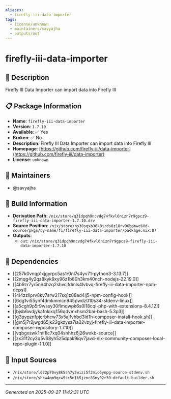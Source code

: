 ```yaml
---
aliases:
  - firefly-iii-data-importer
tags:
  - license/unknown
  - maintainers/savyajha
  - outputs/out
---
```


# firefly-iii-data-importer

## 📝 Description

Firefly III Data Importer can import data into Firefly III

## 📋 Package Information

- **Name**: `firefly-iii-data-importer`
- **Version**: `1.7.10`
- **Available**: ✅ Yes
- **Broken**: ✅ No
- **Description**: Firefly III Data Importer can import data into Firefly III
- **Homepage**: [https://github.com/firefly-iii/data-importer](https://github.com/firefly-iii/data-importer)
- **License**: `unknown`
## 👥 Maintainers

- @savyajha


## 🔧 Build Information

- **Derivation Path**: `/nix/store/q31dpqh9ncvdg74fkvl6nizn7r9gpcz9-firefly-iii-data-importer-1.7.10.drv`
- **Source Position**: `/nix/store/ns30sqxb36k8jrds8z18rv96bpnwc60d-source/pkgs/by-name/fi/firefly-iii-data-importer/package.nix:87`
- **Outputs**:
  - `out`:  `/nix/store/q31dpqh9ncvdg74fkvl6nizn7r9gpcz9-firefly-iii-data-importer-1.7.10`

## 🔗 Dependencies

- [[257k0vnqp1xjgyrpc5as1r0nl7s4yv71-python3-3.13.7]]
- [[2mqg4y2qz8kyk9xy96z1b80h3km40nch-nodejs-22.19.0]]
- [[4b9zr7yr5nn4hzq2shvcjfdmls4lvbvq-firefly-iii-data-importer-npm-deps]]
- [[4l4zzllprv8kv7srw217sq1z88ad4lj5-npm-config-hook]]
- [[6dg1vi55ynf4dmkmmcn945pwdz010s34-stdenv-linux]]
- [[a5cgh9p5r9wssy30flmqwpk6s0l18cqi-php-with-extensions-8.4.12]]
- [[bjsb6wdjykafnkixq156qdvmxhsm2bai-bash-5.3p3]]
- [[g3pypznfpjcrbhcw73x5ajfvhbd3ld1h-composer-install-hook.sh]]
- [[gm5j7r2jwgd65jk22gkzysz7ia32vzyj-firefly-iii-data-importer-composer-repository-1.7.10]]
- [[vqbgxswk1ml1lc7xq04shhhz6j26wxkb-source]]
- [[zx31f2cy2q5v68yh5z5dpak9iqv7javd-nix-community-composer-local-repo-plugin-1.1.0]]

## 📁 Input Sources

- `/nix/store/l622p70vy8k5sh7y5wizi5f2mic6ynpg-source-stdenv.sh`
- `/nix/store/shkw4qm9qcw5sc5n1k5jznc83ny02r39-default-builder.sh`

---
*Generated on 2025-09-27 11:42:31 UTC*
